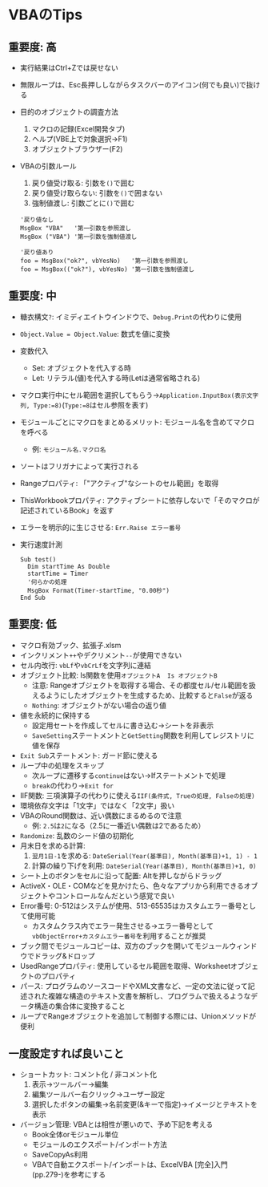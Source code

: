 # VBAのTips

## 重要度: 高

- 実行結果はCtrl+Zでは戻せない
- 無限ループは、Esc長押ししながらタスクバーのアイコン(何でも良い)で抜ける
- 目的のオブジェクトの調査方法
  1. マクロの記録(Excel開発タブ)
  2. ヘルプ(VBE上で対象選択→F1)
  3. オブジェクトブラウザー(F2)
- VBAの引数ルール
  1. 戻り値受け取る: 引数を`()`で囲む
  2. 戻り値受け取らない: 引数を`()`で囲まない
  3. 強制値渡し: 引数ごとに`()`で囲む

  ```vba
  '戻り値なし
  MsgBox "VBA"   '第一引数を参照渡し
  MsgBox ("VBA") '第一引数を強制値渡し
  
  '戻り値あり
  foo = MsgBox("ok?", vbYesNo)   '第一引数を参照渡し
  foo = MsgBox(("ok?"), vbYesNo) '第一引数を強制値渡し
  ```

## 重要度: 中

- 糖衣構文`?`: イミディエイトウインドウで、`Debug.Print`の代わりに使用
- `Object.Value = Object.Value`: 数式を値に変換
- 変数代入
  - Set: オブジェクトを代入する時
  - Let: リテラル(値)を代入する時(Letは通常省略される)
- マクロ実行中にセル範囲を選択してもらう→`Application.InputBox(表示文字列, Type:=8)`(`Type:=8`はセル参照を表す)
- モジュールごとにマクロをまとめるメリット: モジュール名を含めてマクロを呼べる
  - 例: `モジュール名.マクロ名`
- ソートはフリガナによって実行される
- Rangeプロパティ: 「"アクティブ"なシートのセル範囲」を取得
- ThisWorkbookプロパティ: アクティブシートに依存しないで「そのマクロが記述されているBook」を返す
- エラーを明示的に生じさせる: `Err.Raise エラー番号`
- 実行速度計測

  ```vba
  Sub test()
    Dim startTime As Double
    startTime = Timer
    '何らかの処理
    MsgBox Format(Timer-startTime, "0.00秒")
  End Sub
  ```

## 重要度: 低

- マクロ有効ブック、拡張子.xlsm
- インクリメント`++`やデクリメント`--`が使用できない
- セル内改行: `vbLf`や`vbCrLf`を文字列に連結
- オブジェクト比較: Is関数を使用`オブジェクトA  Is オブジェクトB`
  - 注意: Rangeオブジェクトを取得する場合、その都度セル/セル範囲を扱えるようにしたオブジェクトを生成するため、比較すると`False`が返る
  - `Nothing`: オブジェクトがない場合の返り値
- 値を永続的に保持する
  - 設定用セートを作成してセルに書き込む→シートを非表示
  - `SaveSetting`ステートメントと`GetSetting`関数を利用してレジストリに値を保存
- `Exit Sub`ステートメント: ガード節に使える
- ループ中の処理をスキップ
  - 次ループに遷移する`continue`はない→Ifステートメントで処理
  - `break`の代わり→`Exit for`
- IIF関数: 三項演算子の代わりに使える`IIF(条件式, Trueの処理, Falseの処理)`
- 環境依存文字は「1文字」ではなく「2文字」扱い
- VBAのRound関数は、近い偶数にまるめるので注意
  - 例: `2.5`は`2`になる（2.5に一番近い偶数は2であるため）
- `Randomize`: 乱数のシード値の初期化
- 月末日を求める計算:
  1. `翌月1日-1`を求める: `DateSerial(Year(基準日), Month(基準日)+1, 1) - 1`
  2. 計算の繰り下げを利用: `DateSerial(Year(基準日), Month(基準日)+1, 0)`
- シート上のボタンをセルに沿って配置: Altを押しながらドラッグ
- ActiveX・OLE・COMなどを見かけたら、色々なアプリから利用できるオブジェクトやコントロールなんだという感覚で良い
- Error番号: 0-512はシステムが使用、513-65535はカスタムエラー番号として使用可能
  - カスタムクラス内でエラー発生させる→エラー番号として`vbObjectError+カスタムエラー番号`を利用することが推奨
- ブック間でモジュールコピーは、双方のブックを開いてモジュールウィンドウでドラッグ&ドロップ
- UsedRangeプロパティ: 使用しているセル範囲を取得、Worksheetオブジェクトのプロパティ
- パース: プログラムのソースコードやXML文書など、一定の文法に従って記述された複雑な構造のテキスト文書を解析し、プログラムで扱えるようなデータ構造の集合体に変換すること
- ループでRangeオブジェクトを追加して制御する際には、Unionメソッドが便利

## 一度設定すれば良いこと

- ショートカット: コメント化 / 非コメント化
  1. 表示→ツールバー→編集
  2. 編集ツールバー右クリック→ユーザー設定
  3. 選択したボタンの編集→名前変更(&キーで指定)→イメージとテキストを表示
- バージョン管理: VBAとは相性が悪いので、予め下記を考える
  - Book全体orモジュール単位
  - モジュールのエクスポート/インポート方法
  - SaveCopyAs利用
  - VBAで自動エクスポート/インポートは、ExcelVBA [完全]入門 (pp.279-)を参考にする
